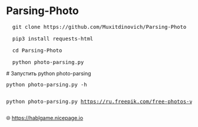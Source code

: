 # Parsing-Photo

<pre>
  git clone https://github.com/Muxitdinovich/Parsing-Photo
  
  pip3 install requests-html
  
  cd Parsing-Photo
  
  python photo-parsing.py
</pre>
  <p>
     # Запустить
    python photo-parsing <url>
<pre>
python photo-parsing.py -h
  
  python photo-parsing.py https://ru.freepik.com/free-photos-vectors/logo
</pre>
  </p>



🌐 https://hablgame.nicepage.io
